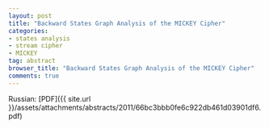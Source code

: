 ```yaml
---
layout: post
title: "Backward States Graph Analysis of the MICKEY Cipher"
categories:
- states analysis
- stream cipher
- MICKEY
tag: abstract
browser_title: "Backward States Graph Analysis of the MICKEY Cipher"
comments: true
---
```


Russian: [PDF]({{ site.url }}/assets/attachments/abstracts/2011/66bc3bbb0fe6c922db461d03901df6.pdf)
